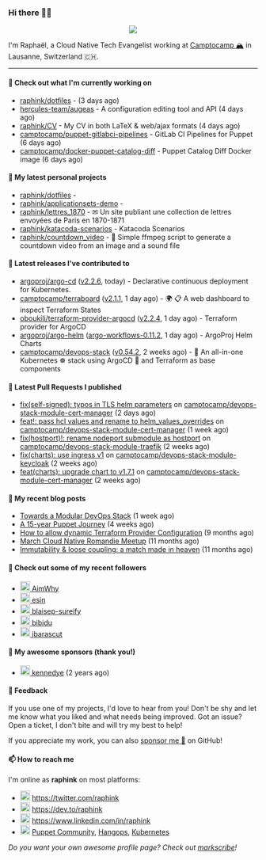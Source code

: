 ### Hi there 👋🏼


<p align="center">
  <a href="https://github.com/ryo-ma/github-profile-trophy"><img src="https://github-profile-trophy.vercel.app/?username=raphink&theme=darkhub&margin-w=15&margin-h=15&no-frame=true&column=5"/></a>
</p>


I'm Raphaël, a Cloud Native Tech Evangelist working at [Camptocamp 🏔](https://github.com/camptocamp) in Lausanne, Switzerland 🇨🇭.

<hr />


#### 👷 Check out what I'm currently working on

- [raphink/dotfiles](https://github.com/raphink/dotfiles) -  (3 days ago)
- [hercules-team/augeas](https://github.com/hercules-team/augeas) - A configuration editing tool and API (4 days ago)
- [raphink/CV](https://github.com/raphink/CV) - My CV in both LaTeX &amp; web/ajax formats (4 days ago)
- [camptocamp/puppet-gitlabci-pipelines](https://github.com/camptocamp/puppet-gitlabci-pipelines) - GitLab CI Pipelines for Puppet (6 days ago)
- [camptocamp/docker-puppet-catalog-diff](https://github.com/camptocamp/docker-puppet-catalog-diff) - Puppet Catalog Diff Docker image (6 days ago)

#### 🌱 My latest personal projects

- [raphink/dotfiles](https://github.com/raphink/dotfiles) - 
- [raphink/applicationsets-demo](https://github.com/raphink/applicationsets-demo) - 
- [raphink/lettres_1870](https://github.com/raphink/lettres_1870) - ✉ Un site publiant une collection de lettres envoyées de Paris en 1870-1871
- [raphink/katacoda-scenarios](https://github.com/raphink/katacoda-scenarios) - Katacoda Scenarios
- [raphink/countdown_video](https://github.com/raphink/countdown_video) - 🎥 Simple ffmpeg script to generate a countdown video from an image and a sound file

#### 🔭 Latest releases I've contributed to

- [argoproj/argo-cd](https://github.com/argoproj/argo-cd) ([v2.2.6](https://github.com/argoproj/argo-cd/releases/tag/v2.2.6), today) - Declarative continuous deployment for Kubernetes.
- [camptocamp/terraboard](https://github.com/camptocamp/terraboard) ([v2.1.1](https://github.com/camptocamp/terraboard/releases/tag/v2.1.1), 1 day ago) - :earth_africa: :clipboard:  A web dashboard to inspect Terraform States 
- [oboukili/terraform-provider-argocd](https://github.com/oboukili/terraform-provider-argocd) ([v2.2.4](https://github.com/oboukili/terraform-provider-argocd/releases/tag/v2.2.4), 1 day ago) - Terraform provider for ArgoCD 
- [argoproj/argo-helm](https://github.com/argoproj/argo-helm) ([argo-workflows-0.11.2](https://github.com/argoproj/argo-helm/releases/tag/argo-workflows-0.11.2), 1 day ago) - ArgoProj Helm Charts
- [camptocamp/devops-stack](https://github.com/camptocamp/devops-stack) ([v0.54.2](https://github.com/camptocamp/devops-stack/releases/tag/v0.54.2), 2 weeks ago) - 🌊 An all-in-one Kubernetes ☸ stack using ArgoCD 🐙 and Terraform as base components

#### 🔨 Latest Pull Requests I published

- [fix(self-signed): typos in TLS helm parameters](https://github.com/camptocamp/devops-stack-module-cert-manager/pull/5) on [camptocamp/devops-stack-module-cert-manager](https://github.com/camptocamp/devops-stack-module-cert-manager) (2 days ago)
- [feat!: pass hcl values and rename to helm_values_overrides](https://github.com/camptocamp/devops-stack-module-cert-manager/pull/4) on [camptocamp/devops-stack-module-cert-manager](https://github.com/camptocamp/devops-stack-module-cert-manager) (1 week ago)
- [fix(hostport)!: rename nodeport submodule as hostport](https://github.com/camptocamp/devops-stack-module-traefik/pull/3) on [camptocamp/devops-stack-module-traefik](https://github.com/camptocamp/devops-stack-module-traefik) (2 weeks ago)
- [fix(charts): use ingress v1](https://github.com/camptocamp/devops-stack-module-keycloak/pull/2) on [camptocamp/devops-stack-module-keycloak](https://github.com/camptocamp/devops-stack-module-keycloak) (2 weeks ago)
- [feat(charts): upgrade chart to v1.7.1](https://github.com/camptocamp/devops-stack-module-cert-manager/pull/3) on [camptocamp/devops-stack-module-cert-manager](https://github.com/camptocamp/devops-stack-module-cert-manager) (2 weeks ago)

#### 📜 My recent blog posts

- [Towards a Modular DevOps Stack](https://dev.to/camptocamp-ops/towards-a-modular-devops-stack-257c) (1 week ago)
- [A 15-year Puppet Journey](https://dev.to/raphink/a-15-year-puppet-journey-4o39) (4 weeks ago)
- [How to allow dynamic Terraform Provider Configuration](https://dev.to/camptocamp-ops/how-to-allow-dynamic-terraform-provider-configuration-20ik) (9 months ago)
- [March Cloud Native Romandie Meetup](https://dev.to/camptocamp-ops/march-cloud-native-romandie-meetup-o2f) (11 months ago)
- [Immutability &amp; loose coupling: a match made in heaven](https://dev.to/camptocamp-ops/immutability-loose-coupling-a-match-made-in-heaven-37kl) (11 months ago)

#### 👥 Check out some of my recent followers

- [<img src="https://avatars.githubusercontent.com/u/17923599?u=49098e7fee236abc40f789f17ffa7ff1fd9fd19e&amp;v=4" height="20"/> AimWhy](https://github.com/AimWhy)
- [<img src="https://avatars.githubusercontent.com/u/69767?v=4" height="20"/> esin](https://github.com/esin)
- [<img src="https://avatars.githubusercontent.com/u/96088558?u=1e72acf62081790248217e982baf1e060da9158f&amp;v=4" height="20"/> blaisep-sureify](https://github.com/blaisep-sureify)
- [<img src="https://avatars.githubusercontent.com/u/26056989?u=669468a565ac33bd608943476ba9d9318ea78f95&amp;v=4" height="20"/> bibidu](https://github.com/bibidu)
- [<img src="https://avatars.githubusercontent.com/u/1568845?u=9668cc200d13d294f6428f3a4778e244d871efe7&amp;v=4" height="20"/> jbarascut](https://github.com/jbarascut)


#### 💚 My awesome sponsors (thank you!)

- [<img src="https://avatars.githubusercontent.com/u/1110127?v=4" height="20"/> kennedye](https://github.com/kennedye) (2 years ago)


#### 💬 Feedback

If you use one of my projects, I'd love to hear from you!
Don't be shy and let me know what you liked and what needs being improved.
Got an issue? Open a ticket, I don't bite and will try my best to help!

If you appreciate my work, you can also [sponsor me 💚](https://github.com/sponsors/raphink) on GitHub!


#### 📫 How to reach me

I'm online as **raphink** on most platforms:

- <img src="https://raw.githubusercontent.com/FortAwesome/Font-Awesome/master/svgs/brands/twitter.svg" width="20" alt="Twitter" /> https://twitter.com/raphink
- <img src="https://raw.githubusercontent.com/FortAwesome/Font-Awesome/master/svgs/brands/dev.svg" width="20" alt="Blog" /> https://dev.to/raphink
- <img src="https://raw.githubusercontent.com/FortAwesome/Font-Awesome/master/svgs/brands/linkedin.svg" width="20" alt="LinkedIn" /> https://www.linkedin.com/in/raphink
- <img src="https://raw.githubusercontent.com/FortAwesome/Font-Awesome/master/svgs/brands/slack.svg" width="20" alt="Slack" /> [Puppet Community](https://slack.puppet.com/), [Hangops](https://signup.hangops.com/), [Kubernetes](https://slack.k8s.io/)

*Do you want your own awesome profile page? Check out [markscribe](https://github.com/muesli/markscribe)!*
